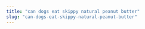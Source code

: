 ```yaml
---
title: "can dogs eat skippy natural peanut butter"
slug: "can-dogs-eat-skippy-natural-peanut-butter"
---
```



